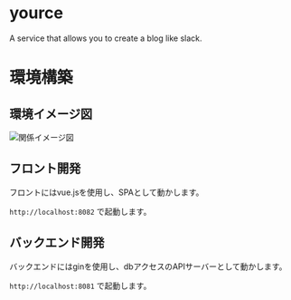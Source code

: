 # yource
A service that allows you to create a blog like slack.


# 環境構築

## 環境イメージ図
![関係イメージ図](https://github.com/Diwamoto/yource/tree/main/docker/relation.png '関係イメージ図')

## フロント開発

フロントにはvue.jsを使用し、SPAとして動かします。

`http://localhost:8082` で起動します。

## バックエンド開発

バックエンドにはginを使用し、dbアクセスのAPIサーバーとして動かします。

`http://localhost:8081` で起動します。